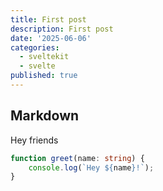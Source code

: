 ```yaml
---
title: First post
description: First post
date: '2025-06-06'
categories:
  - sveltekit
  - svelte
published: true
---
```


## Markdown

Hey friends

```ts
function greet(name: string) {
	console.log(`Hey ${name}!`);
}
```
